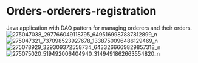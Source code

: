 # Orders-orderers-registration
Java application with DAO pattern for managing orderers and their orders.
![275047038_297766049118795_6495169987887812899_n](https://user-images.githubusercontent.com/99958623/157035764-48a98b77-66b0-4f2f-bee1-a2da54fe85c9.png)
![275047321_737098523927678_1338750096486129469_n](https://user-images.githubusercontent.com/99958623/157035846-fbc80b1a-af18-4d2c-885c-d46bc862dc29.png)
![275078929_329309372558734_6433266669829857318_n](https://user-images.githubusercontent.com/99958623/157035877-0e3968ce-fe00-451e-974a-75a9f7604596.png)
![275075020_519492006404940_3149491862663554820_n](https://user-images.githubusercontent.com/99958623/157035903-e1d49d52-3164-4adf-85a3-5741b1aacb0d.png)
